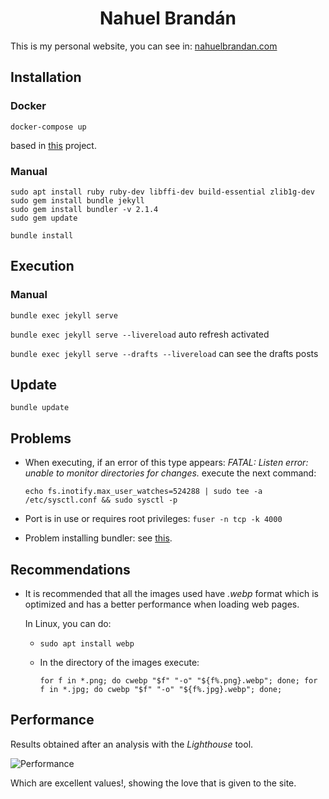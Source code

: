 # <center> Nahuel Brandán

This is my personal website, you can see in: [nahuelbrandan.com](https://www.nahuelbrandan.com)

## Installation

### Docker

    docker-compose up

based in [this](https://github.com/BretFisher/jekyll-serve) project.

### Manual

    sudo apt install ruby ruby-dev libffi-dev build-essential zlib1g-dev
    sudo gem install bundle jekyll
    sudo gem install bundler -v 2.1.4
    sudo gem update

    bundle install

## Execution

### Manual

`bundle exec jekyll serve`

`bundle exec jekyll serve --livereload` auto refresh activated

`bundle exec jekyll serve --drafts --livereload` can see the drafts posts

## Update

    bundle update

## Problems

* When executing, if an error of this type appears: *FATAL: Listen error: unable to monitor directories for changes.* 
  execute the next command:

  `echo fs.inotify.max_user_watches=524288 | sudo tee -a /etc/sysctl.conf && sudo sysctl -p`

* Port is in use or requires root privileges: `fuser -n tcp -k 4000`
* Problem installing bundler: see 
  [this](https://stackoverflow.com/a/52842826/6125910).

## Recommendations

* It is recommended that all the images used have _.webp_ format which is optimized and has a better
performance when loading web pages.

  In Linux, you can do:
  
  * `sudo apt install webp`
  * In the directory of the images execute:
  
    `for f in *.png; do cwebp "$f" "-o" "${f%.png}.webp"; done; for f in *.jpg; do cwebp "$f" "-o" "${f%.jpg}.webp"; done;`

## Performance

Results obtained after an analysis with the _Lighthouse_ tool.

![Performance](assets/img/site/desempeño.png)

Which are excellent values!, showing the love that is given to the site.

